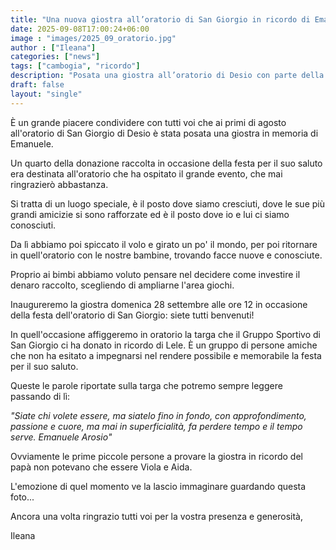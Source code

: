 ```yaml
---
title: "Una nuova giostra all’oratorio di San Giorgio in ricordo di Emanuele"
date: 2025-09-08T17:00:24+06:00
image : "images/2025_09_oratorio.jpg"
author : ["Ileana"]
categories: ["news"]
tags: ["cambogia", "ricordo"]
description: "Posata una giostra all’oratorio di Desio con parte della donazione raccolta."
draft: false
layout: "single"
---
```


È un grande piacere condividere con tutti voi che ai primi di agosto all'oratorio di San Giorgio di Desio è stata posata una giostra in memoria di Emanuele.

Un quarto della donazione raccolta in occasione della festa per il suo saluto era destinata all'oratorio che ha ospitato il grande evento, che mai ringrazierò abbastanza.

Si tratta di un luogo speciale, è il posto dove siamo cresciuti, dove le sue più grandi amicizie si sono rafforzate ed è il posto dove io e lui ci siamo conosciuti.

Da lì abbiamo poi spiccato il volo e girato un po' il mondo, per poi ritornare in quell'oratorio con le nostre bambine, trovando facce nuove e conosciute.

Proprio ai bimbi abbiamo voluto pensare nel decidere come investire il denaro raccolto, scegliendo di ampliarne l'area giochi.

Inaugureremo la giostra domenica 28 settembre alle ore 12 in occasione della festa dell'oratorio di San Giorgio: siete tutti benvenuti!

In quell'occasione affiggeremo in oratorio la targa che il Gruppo Sportivo di San Giorgio ci ha donato in ricordo di Lele. È un gruppo di persone amiche che non ha esitato a impegnarsi nel rendere possibile e memorabile la festa per il suo saluto.

Queste le parole riportate sulla targa che potremo sempre leggere passando di lì:

*"Siate chi volete essere, ma siatelo fino in fondo, con approfondimento, passione e cuore, ma mai in superficialità, fa perdere tempo e il tempo serve. Emanuele Arosio"*

Ovviamente le prime piccole persone a provare la giostra in ricordo del papà non potevano che essere Viola e Aida.

L'emozione di quel momento ve la lascio immaginare guardando questa foto...

Ancora una volta ringrazio tutti voi per la vostra presenza e generosità,

Ileana